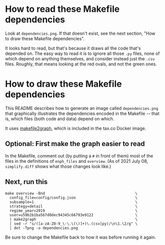 # How to read these Makefile dependencies

Look at `dependencies.png`.
If that doesn't exist, see the next section,
"How to draw these Makefile dependencies".

It looks hard to read,
but that's because it draws all the code that's depended on.
The easy way to read it is to ignore all those `.py` files,
none of which depend on anything themselves,
and consider instead just the `.csv` files.
Roughly, that means looking at the red ovals,
and not the green ones.

# How to draw these Makefile dependencies

This README describes how to generate an image called `dependencies.png`
that graphically illustrates the dependencies encoded in the Makefile --
that is, which files (both code and data) depend on which.

It uses [makefile2graph](https://github.com/lindenb/makefile2graph),
which is included in the tax.co Docker image.

## Optional: First make the graph easier to read

In the Makefile, comment out (by putting a `#` in front of them)
most of the files in the definitions of `enph_files` and `overview`.
(As of 2021 July 08, `simplify.diff` shows what those changes look like.)

## Next, run this

```
make overview -Bnd                                         \
  config_file=config/config.json                           \
  subsample=1                                              \
  strategy=detail                                          \
  regime_year=2019                                         \
  user=u59b2b1ba567d0dec94345c66793e9122                   \
  | make2graph                                             \
  | sed -r "s/([a-zA-Z0-9_\-\.\(\)]+)\.(csv|py)/\n\1.\2/g" \
  | dot -Tpng -o dependencies.png
```

Be sure to change the Makefile back to how it was before running it again.
